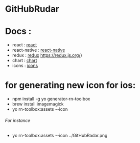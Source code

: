 # GitHubRudar

 # Docs :
  - react : [react](https://reactjs.org/)
  - react-native : [react-native](hhttps://facebook.github.io/react-native/)
  - redux : [redux](https://redux.js.org/) https://redux.js.org/)
  - chart : [chart](https://github.com/oksktank/react-native-pure-chart)
  - icons : [icons](https://github.com/oblador/react-native-vector-icons)


# for generating new icon for ios:
- npm install -g yo generator-rn-toolbox
- brew install imagemagick
- yo rn-toolbox:assets --icon <path to your icon>
###### For instance
- yo rn-toolbox:assets --icon ../GitHubRadar.png